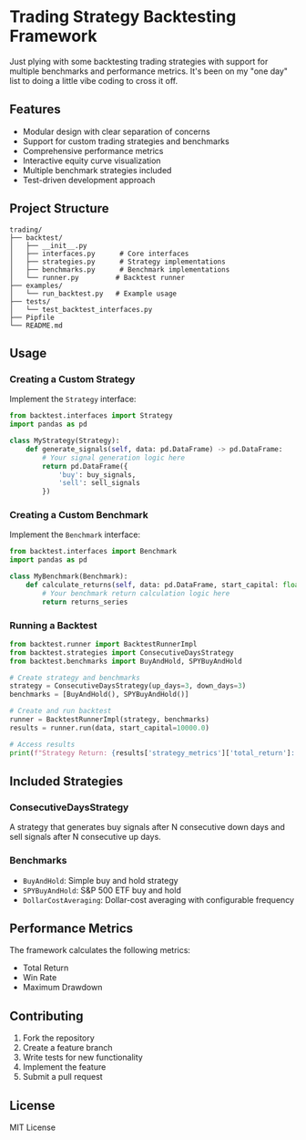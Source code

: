 # Trading Strategy Backtesting Framework

Just plying with some backtesting trading strategies with support for multiple benchmarks and performance metrics. It's been on my "one day" list to doing a little vibe coding to cross it off.

## Features

- Modular design with clear separation of concerns
- Support for custom trading strategies and benchmarks
- Comprehensive performance metrics
- Interactive equity curve visualization
- Multiple benchmark strategies included
- Test-driven development approach


## Project Structure

```
trading/
├── backtest/
│   ├── __init__.py
│   ├── interfaces.py      # Core interfaces
│   ├── strategies.py      # Strategy implementations
│   ├── benchmarks.py      # Benchmark implementations
│   └── runner.py         # Backtest runner
├── examples/
│   └── run_backtest.py   # Example usage
├── tests/
│   └── test_backtest_interfaces.py
├── Pipfile
└── README.md
```

## Usage

### Creating a Custom Strategy

Implement the `Strategy` interface:

```python
from backtest.interfaces import Strategy
import pandas as pd

class MyStrategy(Strategy):
    def generate_signals(self, data: pd.DataFrame) -> pd.DataFrame:
        # Your signal generation logic here
        return pd.DataFrame({
            'buy': buy_signals,
            'sell': sell_signals
        })
```

### Creating a Custom Benchmark

Implement the `Benchmark` interface:

```python
from backtest.interfaces import Benchmark
import pandas as pd

class MyBenchmark(Benchmark):
    def calculate_returns(self, data: pd.DataFrame, start_capital: float) -> pd.Series:
        # Your benchmark return calculation logic here
        return returns_series
```

### Running a Backtest

```python
from backtest.runner import BacktestRunnerImpl
from backtest.strategies import ConsecutiveDaysStrategy
from backtest.benchmarks import BuyAndHold, SPYBuyAndHold

# Create strategy and benchmarks
strategy = ConsecutiveDaysStrategy(up_days=3, down_days=3)
benchmarks = [BuyAndHold(), SPYBuyAndHold()]

# Create and run backtest
runner = BacktestRunnerImpl(strategy, benchmarks)
results = runner.run(data, start_capital=10000.0)

# Access results
print(f"Strategy Return: {results['strategy_metrics']['total_return']:.2f}%")
```

## Included Strategies

### ConsecutiveDaysStrategy
A strategy that generates buy signals after N consecutive down days and sell signals after N consecutive up days.

### Benchmarks
- `BuyAndHold`: Simple buy and hold strategy
- `SPYBuyAndHold`: S&P 500 ETF buy and hold
- `DollarCostAveraging`: Dollar-cost averaging with configurable frequency

## Performance Metrics

The framework calculates the following metrics:
- Total Return
- Win Rate
- Maximum Drawdown

## Contributing

1. Fork the repository
2. Create a feature branch
3. Write tests for new functionality
4. Implement the feature
5. Submit a pull request

## License

MIT License 